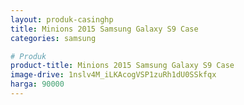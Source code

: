 ```yaml
---
layout: produk-casinghp
title: Minions 2015 Samsung Galaxy S9 Case
categories: samsung

# Produk
product-title: Minions 2015 Samsung Galaxy S9 Case
image-drive: 1nslv4M_iLKAcogVSP1zuRh1dU0SSkfqx
harga: 90000
---
```


